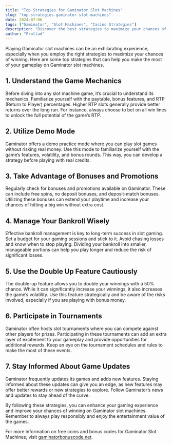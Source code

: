 ```yaml
---
title: "Top Strategies for Gaminator Slot Machines"
slug: "top-strategies-gaminator-slot-machines"
date: 2024-07-06
tags: ["Gaminator", "Slot Machines", "Casino Strategies"]
description: "Discover the best strategies to maximize your chances of winning at Gaminator slot machines."
author: "Prollad"
---
```


Playing Gaminator slot machines can be an exhilarating experience, especially when you employ the right strategies to maximize your chances of winning. Here are some top strategies that can help you make the most of your gameplay on Gaminator slot machines.

## 1. Understand the Game Mechanics

Before diving into any slot machine game, it’s crucial to understand its mechanics. Familiarize yourself with the paytable, bonus features, and RTP (Return to Player) percentages. Higher RTP slots generally provide better returns over the long run. For instance, always choose to bet on all win lines to unlock the full potential of the game’s RTP.

## 2. Utilize Demo Mode

Gaminator offers a demo practice mode where you can play slot games without risking real money. Use this mode to familiarize yourself with the game’s features, volatility, and bonus rounds. This way, you can develop a strategy before playing with real credits.

## 3. Take Advantage of Bonuses and Promotions

Regularly check for bonuses and promotions available on Gaminator. These can include free spins, no deposit bonuses, and deposit-match bonuses. Utilizing these bonuses can extend your playtime and increase your chances of hitting a big win without extra cost.

## 4. Manage Your Bankroll Wisely

Effective bankroll management is key to long-term success in slot gaming. Set a budget for your gaming sessions and stick to it. Avoid chasing losses and know when to stop playing. Dividing your bankroll into smaller, manageable portions can help you play longer and reduce the risk of significant losses.

## 5. Use the Double Up Feature Cautiously

The double-up feature allows you to double your winnings with a 50% chance. While it can significantly increase your winnings, it also increases the game’s volatility. Use this feature strategically and be aware of the risks involved, especially if you are playing with bonus money.

## 6. Participate in Tournaments

Gaminator often hosts slot tournaments where you can compete against other players for prizes. Participating in these tournaments can add an extra layer of excitement to your gameplay and provide opportunities for additional rewards. Keep an eye on the tournament schedules and rules to make the most of these events.

## 7. Stay Informed About Game Updates

Gaminator frequently updates its games and adds new features. Staying informed about these updates can give you an edge, as new features may offer better rewards or new strategies to explore. Follow Gaminator’s news and updates to stay ahead of the curve.

By following these strategies, you can enhance your gaming experience and improve your chances of winning on Gaminator slot machines. Remember to always play responsibly and enjoy the entertainment value of the games.

For more information on free coins and bonus codes for Gaminator Slot Machines, visit [gaminatorbonuscode.net](https://gaminatorbonuscode.net).